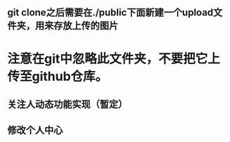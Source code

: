 ## git clone之后需要在./public下面新建一个upload文件夹，用来存放上传的图片
#  注意在git中忽略此文件夹，不要把它上传至github仓库。

## 关注人动态功能实现（暂定）
## 修改个人中心
